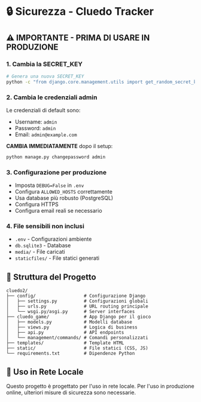 # 🔒 Sicurezza - Cluedo Tracker

## ⚠️ **IMPORTANTE - PRIMA DI USARE IN PRODUZIONE**

### 1. **Cambia la SECRET_KEY**
```bash
# Genera una nuova SECRET_KEY
python -c "from django.core.management.utils import get_random_secret_key; print(get_random_secret_key())"
```

### 2. **Cambia le credenziali admin**
Le credenziali di default sono:
- Username: `admin`
- Password: `admin`
- Email: `admin@example.com`

**CAMBIA IMMEDIATAMENTE** dopo il setup:
```bash
python manage.py changepassword admin
```

### 3. **Configurazione per produzione**
- Imposta `DEBUG=False` in `.env`
- Configura `ALLOWED_HOSTS` correttamente
- Usa database più robusto (PostgreSQL)
- Configura HTTPS
- Configura email reali se necessario

### 4. **File sensibili non inclusi**
- `.env` - Configurazioni ambiente
- `db.sqlite3` - Database
- `media/` - File caricati
- `staticfiles/` - File statici generati

## 📁 **Struttura del Progetto**

```
cluedo2/
├── config/                  # Configurazione Django
│   ├── settings.py          # Configurazioni globali
│   ├── urls.py              # URL routing principale
│   └── wsgi.py/asgi.py      # Server interfaces
├── cluedo_game/             # App Django per il gioco
│   ├── models.py            # Modelli database
│   ├── views.py             # Logica di business
│   ├── api.py               # API endpoints
│   └── management/commands/ # Comandi personalizzati
├── templates/               # Template HTML
├── static/                  # File statici (CSS, JS)
└── requirements.txt         # Dipendenze Python
```

## 🚨 **Uso in Rete Locale**
Questo progetto è progettato per l'uso in rete locale. Per l'uso in produzione online, ulteriori misure di sicurezza sono necessarie.
